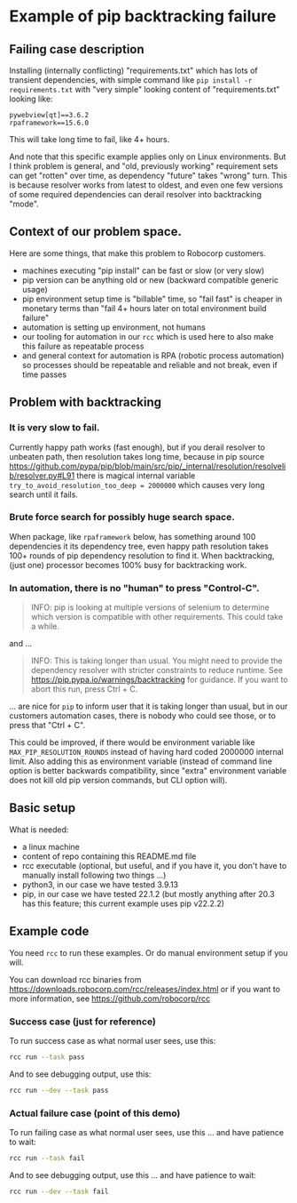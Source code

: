 # Example of pip backtracking failure

## Failing case description

Installing (internally conflicting) "requirements.txt" which has lots of
transient dependencies, with simple command like `pip install -r requirements.txt`
with "very simple" looking content of "requirements.txt" looking like:

```
pywebview[qt]==3.6.2
rpaframework==15.6.0
```

This will take long time to fail, like 4+ hours.

And note that this specific example applies only on Linux environments.
But I think problem is general, and "old, previously working" requirement sets
can get "rotten" over time, as dependency "future" takes "wrong" turn. This
is because resolver works from latest to oldest, and even one few versions of
some required dependencies can derail resolver into backtracking "mode".

## Context of our problem space.

Here are some things, that make this problem to Robocorp customers.

- machines executing "pip install" can be fast or slow (or very slow)
- pip version can be anything old or new (backward compatible generic usage)
- pip environment setup time is "billable" time, so "fail fast" is cheaper
  in monetary terms than "fail 4+ hours later on total environment build
  failure"
- automation is setting up environment, not humans
- our tooling for automation in our `rcc` which is used here to also make this
  failure as repeatable process
- and general context for automation is RPA (robotic process automation) so
  processes should be repeatable and reliable and not break, even if time passes

## Problem with backtracking

### It is very slow to fail.

Currently happy path works (fast enough), but if you derail resolver to unbeaten
path, then resolution takes long time, because in pip source
https://github.com/pypa/pip/blob/main/src/pip/_internal/resolution/resolvelib/resolver.py#L91
there is magical internal variable `try_to_avoid_resolution_too_deep = 2000000`
which causes very long search until it fails.

### Brute force search for possibly huge search space.

When package, like `rpaframework` below, has something around 100 dependencies
it its dependency tree, even happy path resolution takes 100+ rounds of pip
dependency resolution to find it. When backtracking, (just one) processor
becomes 100% busy for backtracking work.

### In automation, there is no "human" to press "Control-C".

> INFO: pip is looking at multiple versions of selenium to determine which
> version is compatible with other requirements. This could take a while.

and ...

> INFO: This is taking longer than usual. You might need to provide the
> dependency resolver with stricter constraints to reduce runtime.
> See https://pip.pypa.io/warnings/backtracking for guidance.
> If you want to abort this run, press Ctrl + C.

... are nice for `pip` to inform user that it is taking longer than usual, but
in our customers automation cases, there is nobody who could see those, or
to press that "Ctrl + C".

This could be improved, if there would be environment variable like
`MAX_PIP_RESOLUTION_ROUNDS` instead of having hard coded 2000000 internal limit.
Also adding this as environment variable (instead of command line option is
better backwards compatibility, since "extra" environment variable does not
kill old pip version commands, but CLI option will).

## Basic setup

What is needed:

- a linux machine
- content of repo containing this README.md file
- rcc executable (optional, but useful, and if you have it, you don't have
  to manually install following two things ...)
- python3, in our case we have tested 3.9.13
- pip, in our case we have tested 22.1.2 (but mostly anything after 20.3 has
  this feature; this current example uses pip v22.2.2)

## Example code

You need `rcc` to run these examples. Or do manual environment setup if you will.

You can download rcc binaries from https://downloads.robocorp.com/rcc/releases/index.html
or if you want to more information, see https://github.com/robocorp/rcc

### Success case (just for reference)

To run success case as what normal user sees, use this:

```sh
rcc run --task pass
```

And to see debugging output, use this:

```sh
rcc run --dev --task pass
```

### Actual failure case (point of this demo)

To run failing case as what normal user sees, use this ... and have patience to wait:

```sh
rcc run --task fail
```

And to see debugging output, use this ... and have patience to wait:

```sh
rcc run --dev --task fail
```
